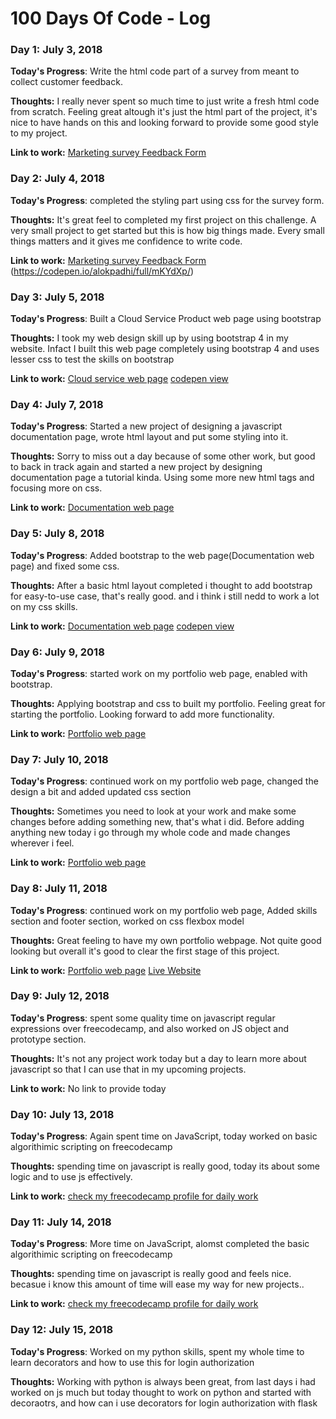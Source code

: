 # 100 Days Of Code - Log

### Day 1: July 3, 2018 

**Today's Progress**: Write the html code part of a survey from meant to collect customer feedback.

**Thoughts:** I really never spent so much time to just write a fresh html code from scratch. Feeling great altough it's just the html part of the project, it's nice to have hands on this and looking forward to provide some good style to my project.

**Link to work:** [Marketing survey Feedback Form](https://github.com/alokpadhi/Marketing-Research-Survey-Form.git)

### Day 2: July 4, 2018

**Today's Progress**: completed the styling part using css for the survey form.

**Thoughts:** It's great feel to completed my first project on this challenge. A very small project to get started but this is how big things made. Every small things matters and it gives me confidence to write code.

**Link to work:** [Marketing survey Feedback Form](https://github.com/alokpadhi/Marketing-Research-Survey-Form.git)
(https://codepen.io/alokpadhi/full/mKYdXp/)

### Day 3: July 5, 2018

**Today's Progress**: Built a Cloud Service Product web page using bootstrap

**Thoughts:** I took my web design skill up by using bootstrap 4 in my website. Infact I built this web page completely using bootstrap 4 and uses lesser css to test the skills on bootstrap

**Link to work:** [Cloud service web page](https://github.com/alokpadhi/Cloud-Service-Product-Webpage.git)
[codepen view](https://codepen.io/alokpadhi/full/XYLWjQ/)


### Day 4: July 7, 2018

**Today's Progress**: Started a new project of designing a javascript documentation page, wrote html layout and put some styling into it.

**Thoughts:** Sorry to miss out a day because of some other work, but good to back in track again and started a new project by designing documentation page a tutorial kinda. Using some more new html tags and focusing more on css. 

**Link to work:** [Documentation web page](https://github.com/alokpadhi/Documentation-Page.git)

### Day 5: July 8, 2018

**Today's Progress**: Added bootstrap to the web page(Documentation web page) and fixed some css.

**Thoughts:** After a basic html layout completed i thought to add bootstrap for easy-to-use case, that's really good. and i think i still nedd to work a lot on my css skills. 

**Link to work:** [Documentation web page](https://github.com/alokpadhi/Documentation-Page.git)
[codepen view](https://codepen.io/alokpadhi/full/mKNoKr/)

### Day 6: July 9, 2018

**Today's Progress**: started work on my portfolio web page, enabled with bootstrap.

**Thoughts:** Applying bootstrap and css to built my portfolio. Feeling great for starting the portfolio. Looking forward to add more functionality. 

**Link to work:** [Portfolio web page](https://github.com/alokpadhi/My-Portfolio.git)

### Day 7: July 10, 2018

**Today's Progress**: continued work on my portfolio web page, changed the design a bit and added updated css section

**Thoughts:** Sometimes you need to look at your work and make some changes before adding something new, that's what i did. Before adding anything new today i go through my whole code and made changes wherever i feel. 

**Link to work:** [Portfolio web page](https://github.com/alokpadhi/My-Portfolio.git)

### Day 8: July 11, 2018

**Today's Progress**: continued work on my portfolio web page, Added skills section and footer section, worked on css flexbox model

**Thoughts:** Great feeling to have my own portfolio webpage. Not quite good looking but overall it's good to clear the first stage of this project. 

**Link to work:** [Portfolio web page](https://github.com/alokpadhi/My-Portfolio.git)
[Live Website](https://alokpadhi.github.io)

### Day 9: July 12, 2018

**Today's Progress**: spent some quality time on javascript regular expressions over freecodecamp, and also worked on JS object and prototype section.

**Thoughts:** It's not any project work today but a day to learn more about javascript so that I can use that in my upcoming projects.

**Link to work:** No link to provide today

### Day 10: July 13, 2018

**Today's Progress**: Again spent time on JavaScript, today worked on basic algorithimic scripting on freecodecamp

**Thoughts:** spending time on javascript is really good, today its about some logic and to use js effectively.

**Link to work:** [check my freecodecamp profile for daily work](https://www.freecodecamp.org/alokpadhi)


### Day 11: July 14, 2018

**Today's Progress**: More time on JavaScript, alomst completed the  basic algorithimic scripting on freecodecamp

**Thoughts:** spending time on javascript is really good and feels nice. becasue i know this amount of time will ease my way for new projects..

**Link to work:** [check my freecodecamp profile for daily work](https://www.freecodecamp.org/alokpadhi)


### Day 12: July 15, 2018

**Today's Progress**: Worked on my python skills, spent my whole time to learn decorators and how to use this for login authorization

**Thoughts:** Working with python is always been great, from last days i had worked on js much but today thought to work on python and started with decoraotrs, and how can i use decorators for login authorization with flask












